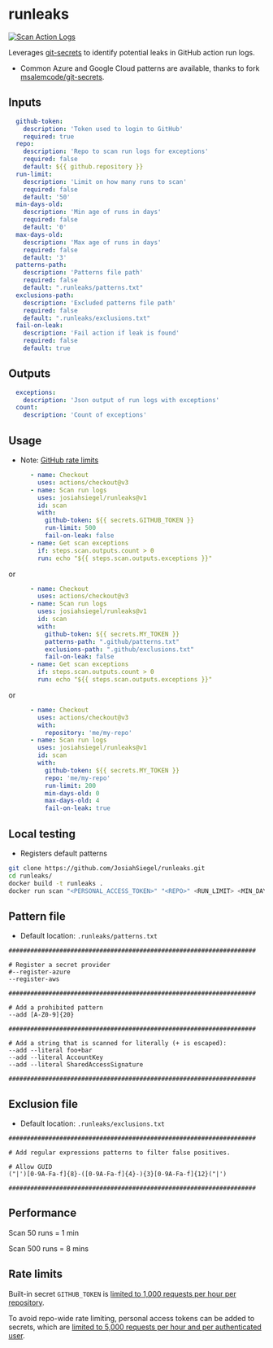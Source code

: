 # runleaks

[![Scan Action Logs](https://github.com/JosiahSiegel/runleaks/actions/workflows/main.yml/badge.svg?branch=main)](https://github.com/JosiahSiegel/runleaks/actions/workflows/main.yml)

Leverages [git-secrets](https://github.com/awslabs/git-secrets) to identify potential leaks in GitHub action run logs.

 * Common Azure and Google Cloud patterns are available, thanks to fork [msalemcode/git-secrets](https://github.com/msalemcode/git-secrets).


## Inputs
```yml
  github-token:
    description: 'Token used to login to GitHub'
    required: true
  repo:
    description: 'Repo to scan run logs for exceptions'
    required: false
    default: ${{ github.repository }}
  run-limit:
    description: 'Limit on how many runs to scan'
    required: false
    default: '50'
  min-days-old:
    description: 'Min age of runs in days'
    required: false
    default: '0'
  max-days-old:
    description: 'Max age of runs in days'
    required: false
    default: '3'
  patterns-path:
    description: 'Patterns file path'
    required: false
    default: ".runleaks/patterns.txt"
  exclusions-path:
    description: 'Excluded patterns file path'
    required: false
    default: ".runleaks/exclusions.txt"
  fail-on-leak:
    description: 'Fail action if leak is found'
    required: false
    default: true
```

## Outputs
```yml
  exceptions:
    description: 'Json output of run logs with exceptions'
  count:
    description: 'Count of exceptions'
```

## Usage
 * Note: [GitHub rate limits](#rate-limits)
```yml
      - name: Checkout
        uses: actions/checkout@v3
      - name: Scan run logs
        uses: josiahsiegel/runleaks@v1
        id: scan
        with:
          github-token: ${{ secrets.GITHUB_TOKEN }}
          run-limit: 500
          fail-on-leak: false
      - name: Get scan exceptions
        if: steps.scan.outputs.count > 0
        run: echo "${{ steps.scan.outputs.exceptions }}"
```
or
```yml
      - name: Checkout
        uses: actions/checkout@v3
      - name: Scan run logs
        uses: josiahsiegel/runleaks@v1
        id: scan
        with:
          github-token: ${{ secrets.MY_TOKEN }}
          patterns-path: ".github/patterns.txt"
          exclusions-path: ".github/exclusions.txt"
          fail-on-leak: false
      - name: Get scan exceptions
        if: steps.scan.outputs.count > 0
        run: echo "${{ steps.scan.outputs.exceptions }}"
```
or
```yml
      - name: Checkout
        uses: actions/checkout@v3
        with:
          repository: 'me/my-repo'
      - name: Scan run logs
        uses: josiahsiegel/runleaks@v1
        id: scan
        with:
          github-token: ${{ secrets.MY_TOKEN }}
          repo: 'me/my-repo'
          run-limit: 200
          min-days-old: 0
          max-days-old: 4
          fail-on-leak: true
```

## Local testing
  * Registers default patterns
```sh
git clone https://github.com/JosiahSiegel/runleaks.git
cd runleaks/
docker build -t runleaks .
docker run scan "<PERSONAL_ACCESS_TOKEN>" "<REPO>" <RUN_LIMIT> <MIN_DAYS_OLD> <MAX_DAYS_OLD>
```

## Pattern file
 * Default location: `.runleaks/patterns.txt`

```
####################################################################

# Register a secret provider
#--register-azure
--register-aws

####################################################################

# Add a prohibited pattern
--add [A-Z0-9]{20}

####################################################################

# Add a string that is scanned for literally (+ is escaped):
--add --literal foo+bar
--add --literal AccountKey
--add --literal SharedAccessSignature

####################################################################
```

## Exclusion file
 * Default location: `.runleaks/exclusions.txt`
```
####################################################################

# Add regular expressions patterns to filter false positives.

# Allow GUID
("|')[0-9A-Fa-f]{8}-([0-9A-Fa-f]{4}-){3}[0-9A-Fa-f]{12}("|')

####################################################################
```

## Performance

Scan 50 runs = 1 min

Scan 500 runs = 8 mins

## Rate limits

Built-in secret `GITHUB_TOKEN` is [limited to 1,000 requests per hour per repository](https://docs.github.com/en/rest/overview/resources-in-the-rest-api#requests-from-github-actions).

To avoid repo-wide rate limiting, personal access tokens can be added to secrets, which are [limited to 5,000 requests per hour and per authenticated user](https://docs.github.com/en/rest/overview/resources-in-the-rest-api#requests-from-personal-accounts).

